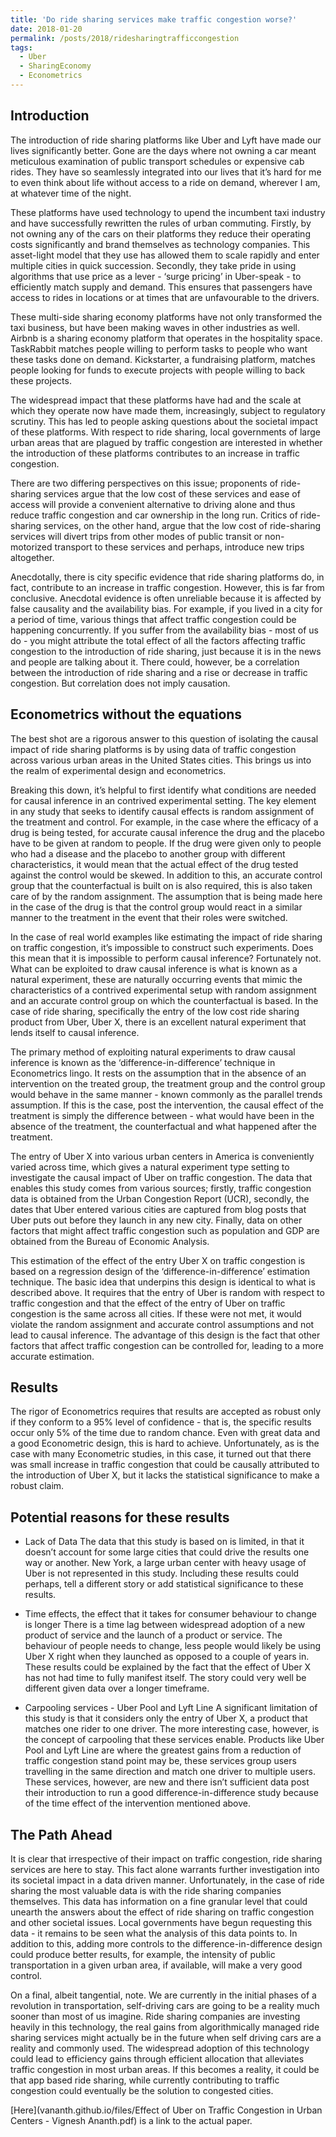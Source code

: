 ```yaml
---
title: 'Do ride sharing services make traffic congestion worse?'
date: 2018-01-20
permalink: /posts/2018/ridesharingtrafficcongestion
tags:
  - Uber
  - SharingEconomy
  - Econometrics
---
```


Introduction
------------

The introduction of ride sharing platforms like Uber and Lyft have made our lives significantly better. Gone are the days where not owning a car meant meticulous examination of public transport schedules or expensive cab rides. They have so seamlessly integrated into our lives that it’s hard for me to even think about life without access to a ride on demand, wherever I am, at whatever time of the night. 

These platforms have used technology to upend the incumbent taxi industry and have successfully rewritten the rules of urban commuting. Firstly, by not owning any of the cars on their platforms they reduce their operating costs significantly and brand themselves as technology companies. This asset-light model that they use has allowed them to scale rapidly and enter multiple cities in quick succession. Secondly, they take pride in using algorithms that use price as a lever - ‘surge pricing’ in Uber-speak - to efficiently match supply and demand. This ensures that passengers have access to rides in locations or at times that are unfavourable to the drivers. 

These multi-side sharing economy platforms have not only transformed the taxi business, but have been making waves in other industries as well. Airbnb is a sharing economy platform that operates in the hospitality space. TaskRabbit matches people willing to perform tasks to people who want these tasks done on demand. Kickstarter, a fundraising platform, matches people looking for funds to execute projects with people willing to back these projects. 

The widespread impact that these platforms have had and the scale at which they operate now have made them, increasingly, subject to regulatory scrutiny. This has led to people asking questions about the societal impact of these platforms. With respect to ride sharing, local governments of large urban areas that are plagued by traffic congestion are interested in whether the introduction of these platforms contributes to an increase in traffic congestion. 

There are two differing perspectives on this issue; proponents of ride-sharing services argue that the low cost of these services and ease of access will provide a convenient alternative to driving alone and thus reduce traffic congestion and car ownership in the long run. Critics of ride-sharing services, on the other hand, argue that the low cost of ride-sharing services will divert trips from other modes of public transit or non-motorized transport to these services and perhaps, introduce new trips altogether.

Anecdotally, there is city specific evidence that ride sharing platforms do, in fact, contribute to an increase in traffic congestion. However, this is far from conclusive. Anecdotal evidence is often unreliable because it is affected by false causality and the availability bias. For example, if you lived in a city for a period of time, various things that affect traffic congestion could be happening concurrently. If you suffer from the availability bias - most of us do - you might attribute the total effect of all the factors affecting traffic congestion to the introduction of ride sharing, just because it is in the news and people are talking about it. There could, however, be a correlation between the introduction of ride sharing and a rise or decrease in traffic congestion. But correlation does not imply causation. 

Econometrics without the equations
----------------------------------

The best shot are a rigorous answer to this question of isolating the causal impact of ride sharing platforms is by using data of traffic congestion across various urban areas in the United States cities. This brings us into the realm of experimental design and econometrics. 

Breaking this down, it’s helpful to first identify what conditions are needed for causal inference in an contrived experimental setting. The key element in any study that seeks to identify causal effects is random assignment of the treatment and control. For example, in the case where the efficacy of a drug is being tested, for accurate causal inference the drug and the placebo have to be given at random to people. If the drug were given only to people who had a disease and the placebo to another group with different characteristics, it would mean that the actual effect of the drug tested against the control would be skewed. In addition to this, an accurate control group that the counterfactual is built on is also required, this is also taken care of by the random assignment. The assumption that is being made here in the case of the drug is that the control group would react in a similar manner to the treatment in the event that their roles were switched. 

In the case of real world examples like estimating the impact of ride sharing on traffic congestion, it’s impossible to construct such experiments. Does this mean that it is impossible to perform causal inference? Fortunately not. What can be exploited to draw causal inference is what is known as a natural experiment, these are naturally occurring events that mimic the characteristics of a contrived experimental setup with random assignment and an accurate control group on which the counterfactual is based. In the case of ride sharing, specifically the entry of the low cost ride sharing product from Uber, Uber X, there is an excellent natural experiment that lends itself to causal inference. 

The primary method of exploiting natural experiments to draw causal inference is known as the ‘difference-in-difference’ technique in Econometrics lingo. It rests on the assumption that in the absence of an intervention on the treated group, the treatment group and the control group would behave in the same manner - known commonly as the parallel trends assumption. If this is the case, post the intervention, the causal effect of the treatment is simply the difference between - what would have been in the absence of the treatment, the counterfactual and what happened after the treatment. 

The entry of Uber X into various urban centers in America is conveniently varied across time, which gives a natural experiment type setting to investigate the causal impact of Uber on traffic congestion. The data that enables this study comes from various sources; firstly, traffic congestion data is obtained from the Urban Congestion Report (UCR), secondly, the dates that Uber entered various cities are captured from blog posts that Uber puts out before they launch in any new city. Finally, data on other factors that might affect traffic congestion such as population and GDP are obtained from the Bureau of Economic Analysis. 

This estimation of the effect of the entry Uber X on traffic congestion is based on a regression design of the ‘difference-in-difference’ estimation technique. The basic idea that underpins this design is identical to what is described above. It requires that the entry of Uber is random with respect to traffic congestion and that the effect of the entry of Uber on traffic congestion is the same across all cities. If these were not met, it would violate the random assignment and accurate control assumptions and not lead to causal inference. The advantage of this design is the fact that other factors that affect traffic congestion can be controlled for, leading to a more accurate estimation. 

Results
-------
The rigor of Econometrics requires that results are accepted as robust only if they conform to a 95% level of confidence - that is, the specific results occur only 5% of the time due to random chance. Even with great data and a good Econometric design, this is hard to achieve. Unfortunately, as is the case with many Econometric studies, in this case, it turned out that there was small increase in traffic congestion that could be causally attributed to the introduction of Uber X, but it lacks the statistical significance to make a robust claim.

Potential reasons for these results 
-----------------------------------
* Lack of Data
	The data that this study is based on is limited, in that it doesn’t account for some large cities that could drive the results one way or another. New York, a large urban center with heavy usage of Uber is not represented in this study. Including these results could perhaps, tell a different story or add statistical significance to these results. 

* Time effects, the effect that it takes for consumer behaviour to change is longer
	There is a time lag between widespread adoption of a new product of service and the launch of a product or service. The behaviour of people needs to change, less people would likely be using Uber X right when they launched as opposed to a couple of years in. These results could be explained by the fact that the effect of Uber X has not had time to fully manifest itself. The story could very well be different given data over a longer timeframe. 

* Carpooling services - Uber Pool and Lyft Line
	A significant limitation of this study is that it considers only the entry of Uber X, a product that matches one rider to one driver. The more interesting case, however, is the concept of carpooling that these services enable. Products like Uber Pool and Lyft Line are where the greatest gains from a reduction of traffic congestion stand point may be, these services group users travelling in the same direction and match one driver to multiple users. These services, however, are new and there isn’t sufficient data post their introduction to run a good difference-in-difference study because of the time effect of the intervention mentioned above.

The Path Ahead
--------------
It is clear that irrespective of their impact on traffic congestion, ride sharing services are here to stay. This fact alone warrants further investigation into its societal impact in a data driven manner. Unfortunately, in the case of ride sharing the most valuable data is with the ride sharing companies themselves. This data has information on a fine granular level that could unearth the answers about the effect of ride sharing on traffic congestion and other societal issues. Local governments have begun requesting this data - it remains to be seen what the analysis of this data points to. In addition to this, adding more controls to the difference-in-difference design could produce better results, for example, the intensity of public transportation in a given urban area, if available, will make a very good control. 

On a final, albeit tangential, note. We are currently in the initial phases of a revolution in transportation, self-driving cars are going to be a reality much sooner than most of us imagine. Ride sharing companies are investing heavily in this technology, the real gains from algorithmically managed ride sharing services might actually be in the future when self driving cars are a reality and commonly used. The widespread adoption of this technology could lead to efficiency gains through efficient allocation that alleviates traffic congestion in most urban areas. If this becomes a reality, it could be that app based ride sharing, while currently contributing to traffic congestion could eventually be the solution to congested cities.

[Here](vananth.github.io/files/Effect of Uber on Traffic Congestion in Urban Centers - Vignesh Ananth.pdf) is a link to the actual paper.

